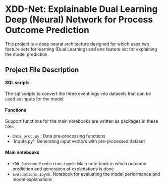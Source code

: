 # XDD-Net: Explainable Dual Learning Deep (Neural) Network for Process Outcome Prediction

This project is a deep neural architecture designed for which uses two feature sets for learning (Dual Learning) and one feature set for explaining the model prediction.

## Project File Description
#### SQL scripts
The sql scripts to convert the three event logs into datasets that can be used as inputs for the model
#### Functions
Support functions for the main notebooks are written as packages in these files
* `Data_proc.py` : Data pre-processing functions
* `Inputs.py': Generating input vectors with pre-processed dataset
#### Main notebooks
* `XDD_Outcome_Prediction.ipynb`: Main note book in which outcome prediction and generation of explanations is done
* `Evaluations.ipynb`: Notebook for evaluating the model performance and model explanations
